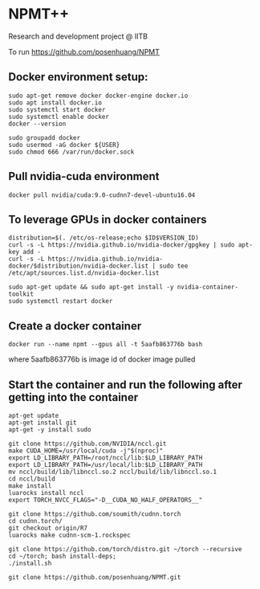 # NPMT++
Research and development project @ IITB

To run https://github.com/posenhuang/NPMT

## Docker environment setup:
```
sudo apt-get remove docker docker-engine docker.io
sudo apt install docker.io
sudo systemctl start docker
sudo systemctl enable docker
docker --version

sudo groupadd docker
sudo usermod -aG docker ${USER}
sudo chmod 666 /var/run/docker.sock
```
## Pull nvidia-cuda environment
```
docker pull nvidia/cuda:9.0-cudnn7-devel-ubuntu16.04
```
## To leverage GPUs in docker containers
```
distribution=$(. /etc/os-release;echo $ID$VERSION_ID)
curl -s -L https://nvidia.github.io/nvidia-docker/gpgkey | sudo apt-key add -
curl -s -L https://nvidia.github.io/nvidia-docker/$distribution/nvidia-docker.list | sudo tee /etc/apt/sources.list.d/nvidia-docker.list

sudo apt-get update && sudo apt-get install -y nvidia-container-toolkit
sudo systemctl restart docker
```
## Create a docker container 
```
docker run --name npmt --gpus all -t 5aafb863776b bash
```
where 5aafb863776b is image id of docker image pulled

## Start the container and run the following after getting into the container
```
apt-get update
apt-get install git
apt-get -y install sudo

git clone https://github.com/NVIDIA/nccl.git
make CUDA_HOME=/usr/local/cuda -j"$(nproc)"
export LD_LIBRARY_PATH=/root/nccl/lib:$LD_LIBRARY_PATH
export LD_LIBRARY_PATH=/usr/local/lib:$LD_LIBRARY_PATH
mv nccl/build/lib/libnccl.so.2 nccl/build/lib/libnccl.so.1
cd nccl/build
make install
luarocks install nccl
export TORCH_NVCC_FLAGS="-D__CUDA_NO_HALF_OPERATORS__"

git clone https://github.com/soumith/cudnn.torch
cd cudnn.torch/
git checkout origin/R7
luarocks make cudnn-scm-1.rockspec

git clone https://github.com/torch/distro.git ~/torch --recursive
cd ~/torch; bash install-deps;
./install.sh 

git clone https://github.com/posenhuang/NPMT.git
```


